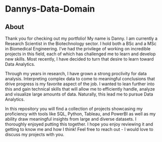 # Dannys-Data-Domain
## About
Thank you for checking out my portfolio! My name is Danny. I am currently a Research Scientist in the Biotechnology sector. I hold both a BSc and a MSc in Biomedical Engineering. I’ve had the privilege of working on incredible projects in this field, each of which has challenged me to learn and develop new skills. Most recently, I have decided to turn that desire to learn toward Data Analytics.

Through my years in research, I have grown a strong proclivity for data analysis. Interpreting complex data to come to meaningful conclusions that drive progress is my favorite aspect of the job.  I wanted to lean further into this and gain technical skills that will allow me to efficiently handle, analyze and visualize large amounts of data. Naturally, this lead me to pursue Data Analytics.

In this repository you will find a collection of projects showcasing my proficiency with tools like SQL, Python, Tableau, and PowerBI as well as my ability draw meaningful insights from large and diverse datasets. I thoroughly enjoyed putting this together. I hope you enjoy reviewing it and getting to know me and how I think! Feel free to reach out - I would love to discuss my projects with you.
